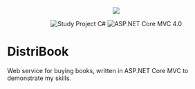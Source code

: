 <div align = "center">
<img src="Assets/Screenshot.gif"/>
</div>

<p align="center">
<img src="https://img.shields.io/badge/Study%20Project-C%20Sharp-green.svg" alt="Study Project C#"/>
<img src="https://img.shields.io/badge/ASP.NET%20Core%20MVC-6.0-blue.svg" alt="ASP.NET Core MVC 4.0"/>
</a>
</p>

# DistriBook

Web service for buying books, written in ASP.NET Core MVC to demonstrate my skills.
